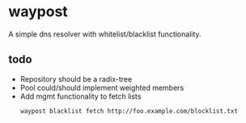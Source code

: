 # waypost

A simple dns resolver with whitelist/blacklist functionality.


## todo

- Repository should be a radix-tree
- Pool could/should implement weighted members
- Add mgmt functionality to fetch lists
    ```console
    waypost blacklist fetch http://foo.example.com/blocklist.txt
    ```
